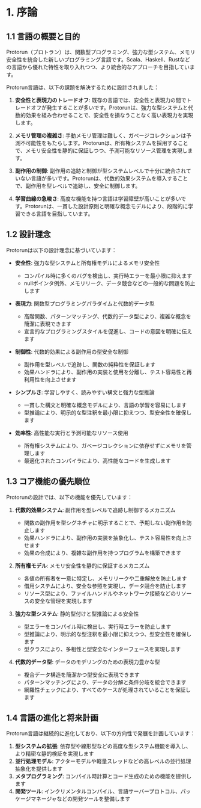 # 1. 序論

## 1.1 言語の概要と目的

Protorun（プロトラン）は、関数型プログラミング、強力な型システム、メモリ安全性を統合した新しいプログラミング言語です。Scala、Haskell、Rustなどの言語から優れた特性を取り入れつつ、より統合的なアプローチを目指しています。

Protorun言語は、以下の課題を解決するために設計されました：

1. **安全性と表現力のトレードオフ**: 既存の言語では、安全性と表現力の間でトレードオフが発生することが多いです。Protorunは、強力な型システムと代数的効果を組み合わせることで、安全性を損なうことなく高い表現力を実現します。

2. **メモリ管理の複雑さ**: 手動メモリ管理は難しく、ガベージコレクションは予測不可能性をもたらします。Protorunは、所有権システムを採用することで、メモリ安全性を静的に保証しつつ、予測可能なリソース管理を実現します。

3. **副作用の制御**: 副作用の追跡と制御が型システムレベルで十分に統合されていない言語が多いです。Protorunは、代数的効果システムを導入することで、副作用を型レベルで追跡し、安全に制御します。

4. **学習曲線の急峻さ**: 高度な機能を持つ言語は学習障壁が高いことが多いです。Protorunは、一貫した設計原則と明確な概念モデルにより、段階的に学習できる言語を目指しています。

## 1.2 設計理念

Protorunは以下の設計理念に基づいています：

- **安全性**: 強力な型システムと所有権モデルによるメモリ安全性
  - コンパイル時に多くのバグを検出し、実行時エラーを最小限に抑えます
  - nullポインタ例外、メモリリーク、データ競合などの一般的な問題を防止します

- **表現力**: 関数型プログラミングパラダイムと代数的データ型
  - 高階関数、パターンマッチング、代数的データ型により、複雑な概念を簡潔に表現できます
  - 宣言的なプログラミングスタイルを促進し、コードの意図を明確に伝えます

- **制御性**: 代数的効果による副作用の型安全な制御
  - 副作用を型レベルで追跡し、関数の純粋性を保証します
  - 効果ハンドラにより、副作用の実装と使用を分離し、テスト容易性と再利用性を向上させます

- **シンプルさ**: 学習しやすく、読みやすい構文と強力な型推論
  - 一貫した構文と明確な概念モデルにより、言語の学習を容易にします
  - 型推論により、明示的な型注釈を最小限に抑えつつ、型安全性を確保します

- **効率性**: 高性能な実行と予測可能なリソース使用
  - 所有権システムにより、ガベージコレクションに依存せずにメモリを管理します
  - 最適化されたコンパイラにより、高性能なコードを生成します

## 1.3 コア機能の優先順位

Protorunの設計では、以下の機能を優先しています：

1. **代数的効果システム**: 副作用を型レベルで追跡し制御するメカニズム
   - 関数の副作用を型シグネチャに明示することで、予期しない副作用を防止します
   - 効果ハンドラにより、副作用の実装を抽象化し、テスト容易性を向上させます
   - 効果の合成により、複雑な副作用を持つプログラムを構築できます

2. **所有権モデル**: メモリ安全性を静的に保証するメカニズム
   - 各値の所有者を一意に特定し、メモリリークや二重解放を防止します
   - 借用システムにより、安全な参照を実現し、データ競合を防止します
   - リソース型により、ファイルハンドルやネットワーク接続などのリソースの安全な管理を実現します

3. **強力な型システム**: 静的型付けと型推論による安全性
   - 型エラーをコンパイル時に検出し、実行時エラーを防止します
   - 型推論により、明示的な型注釈を最小限に抑えつつ、型安全性を確保します
   - 型クラスにより、多相性と型安全なインターフェースを実現します

4. **代数的データ型**: データのモデリングのための表現力豊かな型
   - 複合データ構造を簡潔かつ型安全に表現できます
   - パターンマッチングにより、データの分解と条件分岐を統合できます
   - 網羅性チェックにより、すべてのケースが処理されていることを保証します

## 1.4 言語の進化と将来計画

Protorun言語は継続的に進化しており、以下の方向性で発展を計画しています：

1. **型システムの拡張**: 依存型や線形型などの高度な型システム機能を導入し、より精密な静的検証を実現します
2. **並行処理モデル**: アクターモデルや軽量スレッドなどの高レベルの並行処理抽象化を提供します
3. **メタプログラミング**: コンパイル時計算とコード生成のための機能を提供します
4. **開発ツール**: インクリメンタルコンパイル、言語サーバープロトコル、パッケージマネージャなどの開発ツールを整備します
